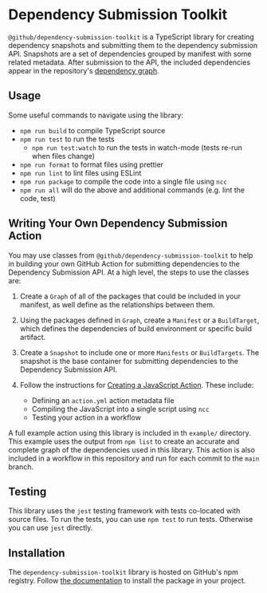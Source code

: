 # Dependency Submission Toolkit

`@github/dependency-submission-toolkit` is a TypeScript library for
creating dependency snapshots and submitting them to the dependency
submission API. Snapshots are a set of dependencies grouped by manifest
with some related metadata. After submission to the API, the included
dependencies appear in the repository's [dependency
graph](https://docs.github.com/en/code-security/supply-chain-security/understanding-your-software-supply-chain/about-the-dependency-graph).

## Usage

Some useful commands to navigate using the library:

- `npm run build` to compile TypeScript source
- `npm run test` to run the tests
    - `npm run test:watch` to run the tests in watch-mode (tests re-run
    when files change)
- `npm run format` to format files using prettier
- `npm run lint` to lint files using ESLint
- `npm run package` to compile the code into a single file using `ncc`
- `npm run all` will do the above and additional commands (e.g. lint the code, test)

## Writing Your Own Dependency Submission Action

You may use classes from `@github/dependency-submission-toolkit` to help
in building your own GitHub Action for submitting dependencies to the
Dependency Submission API. At a high level, the steps to use the classes
are:

1. Create a `Graph` of all of the packages that could be included in your
   manifest, as well define as the relationships between them.

2. Using the packages defined in `Graph`, create a `Manifest` or
   a `BuildTarget`, which defines the dependencies of build environment or
   specific build artifact.

3. Create a `Snapshot` to include one or more `Manifests` or
   `BuildTargets`. The snapshot is the base container for submitting
   dependencies to the Dependency Submission API.

4. Follow the instructions for [Creating a JavaScript Action](https://docs.github.com/en/actions/creating-actions/creating-a-javascript-action). These include:

    - Defining an `action.yml` action metadata file
    - Compiling the JavaScript into a single script using `ncc`
    - Testing your action in a workflow

A full example action using this library is included in th `example/`
directory. This example uses the output from `npm list` to create an accurate
and complete graph of the dependencies used in this library. This action is
also included in a workflow in this repository and run for each commit to the
`main` branch.


## Testing

This library uses the `jest` testing framework with tests co-located with
source files. To run the tests, you can use `npm test` to run tests.
Otherwise you can use `jest` directly.

## Installation

The `dependency-submission-toolkit` library is hosted on GitHub's npm
registry. Follow [the
documentation](https://docs.github.com/en/packages/working-with-a-github-packages-registry/working-with-the-npm-registry#installing-a-package)
to install the package in your project.

